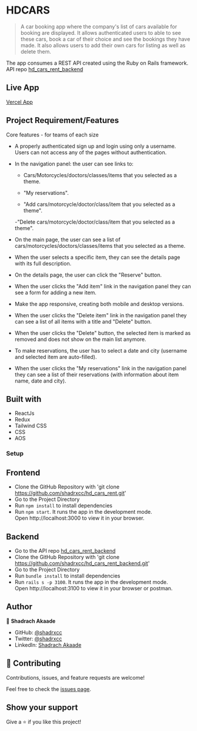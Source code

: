 # HDCARS
> A car booking app where the company's list of cars available for booking are displayed. It allows authenticated users to able to see these cars, book a car of their choice and see the bookings they have made. It also allows users to add their own cars for listing as well as delete them.

The app consumes a REST API created using the Ruby on Rails framework. API repo [hd_cars_rent_backend](https://github.com/shadrxcc/hd_cars_rent_backend)

## Live App
[Vercel App](https://hd-cars-rent-git-dev-shadrxcc.vercel.app/)

## Project Requirement/Features
Core features - for teams of each size
- A properly authenticated sign up and login using only a username. Users can not access any of the pages without authentication.

- In the navigation panel: the user can see links to:
    - Cars/Motorcycles/doctors/classes/items that you selected as a theme.
    
    - "My reservations".
     
    - "Add cars/motorcycle/doctor/class/item that you selected as a theme".
    
    -"Delete cars/motorcycle/doctor/class/item that you selected as a theme".

- On the main page, the user can see a list of cars/motorcycles/doctors/classes/items that you selected as a theme.


- When the user selects a specific item, they can see the details page with its full description.

- On the details page, the user can click the "Reserve" button.

- When the user clicks the "Add item" link in the navigation panel they can see a form for adding a new item.

- Make the app responsive, creating both mobile and desktop versions.

- When the user clicks the "Delete item" link in the navigation panel they can see a list of all items with a title and "Delete" button.

- When the user clicks the "Delete" button, the selected item is marked as removed and does not show on the main list anymore.

- To make reservations, the user has to select a date and city (username and selected item are auto-filled).

- When the user clicks the "My reservations" link in the navigation panel they can see a list of their reservations (with information about item name, date and city).

## Built with
- ReactJs
- Redux
- Tailwind CSS
- CSS
- AOS
### Setup
## Frontend
- Clone the GitHub Repository with 'git clone https://github.com/shadrxcc/hd_cars_rent.git'
- Go to the Project Directory
- Run ```npm install``` to install dependencies
- Run ```npm start```. It runs the app in the development mode.<br>
Open http://localhost:3000 to view it in your browser.

## Backend
- Go to the API repo [hd_cars_rent_backend](https://github.com/shadrxcc/hd_cars_rent_backend)
- Clone the GitHub Repository with 'git clone https://github.com/shadrxcc/hd_cars_rent_backend.git'
- Go to the Project Directory
- Run ```bundle install``` to install dependencies
- Run ```rails s -p 3100```. It runs the app in the development mode.<br>
Open http://localhost:3100 to view it in your browser or postman.

## Author

👤 **Shadrach Akaade**

- GitHub: [@shadrxcc](https://github.com/shadrxcc)
- Twitter: [@shadrxcc](https://twitter.com/shadrxcc)
- LinkedIn: [Shadrach Akaade](https://www.linkedin.com/in/shadrachakaade/)

## 🤝 Contributing
Contributions, issues, and feature requests are welcome!

Feel free to check the [issues page](https://github.com/shadrxcc/hd_cars_rent/issues).

## Show your support

Give a ⭐️ if you like this project!